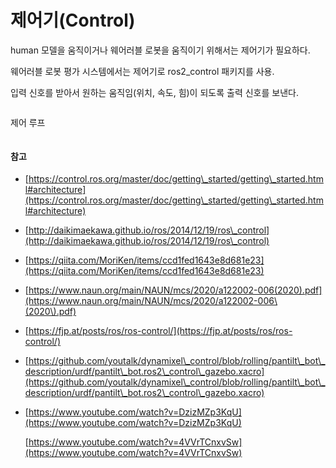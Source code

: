 # 제어기(Control)

human 모델을 움직이거나 웨어러블 로봇을 움직이기 위해서는 제어기가 필요하다. &#x20;

웨어러블 로봇 평가 시스템에서는 제어기로 ros2\_control 패키지를 사용.&#x20;

입력 신호를 받아서 원하는 움직임(위치, 속도, 힘)이 되도록 출력 신호를 보낸다.

<figure><img src="http://daikimaekawa.github.io/images/ros_control/gazebo_transmission.png" alt=""><figcaption></figcaption></figure>

제어 루프

<figure><img src="https://fjp.at/assets/ros/ros-control/control-loop-extended.png" alt=""><figcaption></figcaption></figure>

#### 참고&#x20;

* [https://control.ros.org/master/doc/getting\_started/getting\_started.html#architecture](https://control.ros.org/master/doc/getting\_started/getting\_started.html#architecture)
* [http://daikimaekawa.github.io/ros/2014/12/19/ros\_control](http://daikimaekawa.github.io/ros/2014/12/19/ros\_control)
* [https://qiita.com/MoriKen/items/ccd1fed1643e8d681e23](https://qiita.com/MoriKen/items/ccd1fed1643e8d681e23)
* [https://www.naun.org/main/NAUN/mcs/2020/a122002-006(2020).pdf](https://www.naun.org/main/NAUN/mcs/2020/a122002-006\(2020\).pdf)
* [https://fjp.at/posts/ros/ros-control/](https://fjp.at/posts/ros/ros-control/)
* [https://github.com/youtalk/dynamixel\_control/blob/rolling/pantilt\_bot\_description/urdf/pantilt\_bot.ros2\_control\_gazebo.xacro](https://github.com/youtalk/dynamixel\_control/blob/rolling/pantilt\_bot\_description/urdf/pantilt\_bot.ros2\_control\_gazebo.xacro)
*   [https://www.youtube.com/watch?v=DzizMZp3KqU](https://www.youtube.com/watch?v=DzizMZp3KqU)

    [https://www.youtube.com/watch?v=4VVrTCnxvSw](https://www.youtube.com/watch?v=4VVrTCnxvSw)
